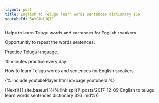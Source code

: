 ```yaml
---
layout: post
title: English to Telugu learn words sentences dictionary 166 
youtubeId: 5AYGANiJQIE
---
```

 
 
Helps to learn Telugu words and sentences for English speakers.

Opportunitiy to repeat the words sentences. 

Practice Telugu language. 
 
10 minutes practice every day. 
 
How to learn Telugu words and sentences for English speakers 
 
{% include youtubePlayer.html id=page.youtubeId %}
 
 
[Next]({{ site.baseurl }}{% link  split1/_posts/2017-12-09-English to telugu learn words sentences dictionary 326 .md%})
 
